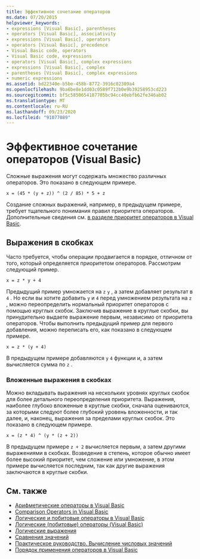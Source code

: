 ```yaml
---
title: Эффективное сочетание операторов
ms.date: 07/20/2015
helpviewer_keywords:
- expressions [Visual Basic], parentheses
- operators [Visual Basic], associativity
- expressions [Visual Basic], operators
- operators [Visual Basic], precedence
- Visual Basic code, operators
- Visual Basic code, expressions
- operators [Visual Basic], complex expressions
- expressions [Visual Basic], complex
- parentheses [Visual Basic], complex expressions
- numeric expressions
ms.assetid: bd22340e-b5be-458b-8772-3916c02309a4
ms.openlocfilehash: 9ba6be8e1dd03c0589f712b0e9b39258953cd223
ms.sourcegitcommit: bf5c5850654187705bc94cc40ebfb62fe346ab02
ms.translationtype: MT
ms.contentlocale: ru-RU
ms.lasthandoff: 09/23/2020
ms.locfileid: "91077089"
---
```

# <a name="efficient-combination-of-operators-visual-basic"></a>Эффективное сочетание операторов (Visual Basic)

Сложные выражения могут содержать множество различных операторов. Это показано в следующем примере.  
  
 `x = (45 * (y + z)) ^ (2 / 85) * 5 + z`  
  
 Создание сложных выражений, например, в предыдущем примере, требует тщательного понимания правил приоритета операторов. Дополнительные сведения см. [в разделе приоритет операторов в Visual Basic](../../../language-reference/operators/operator-precedence.md).  
  
## <a name="parenthetical-expressions"></a>Выражения в скобках  

 Часто требуется, чтобы операции продвигается в порядке, отличном от того, который определяется приоритетом операторов. Рассмотрим следующий пример.  
  
 `x = z * y + 4`  
  
 Предыдущий пример умножается на `z` `y` , а затем добавляет результат в `4` . Но если вы хотите добавить `y` и `4` перед умножением результата на `z` , можно переопределить нормальный приоритет операторов с помощью круглых скобок. Заключив выражение в круглые скобки, вы принудительно выдаете выражение первым, независимо от приоритета операторов. Чтобы выполнить предыдущий пример для первого добавления, можно переписать его, как показано в следующем примере.  
  
 `x = z * (y + 4)`  
  
 В предыдущем примере добавляются `y` `4` функции и, а затем вычисляется сумма по `z` .  
  
### <a name="nested-parenthetical-expressions"></a>Вложенные выражения в скобках  

 Можно вкладывать выражения на нескольких уровнях круглых скобок для более детального переопределения приоритета. Выражения, наиболее глубоко вложенные в круглые скобки, сначала оцениваются, за которыми следуют более глубокий уровень вложенности, и так далее, и, наконец, выражения за пределами круглых скобок. Это показано в следующем примере.  
  
 `x = (z * 4) ^ (y * (z + 2))`  
  
 В предыдущем примере `z + 2` вычисляется первым, а затем другими выражениями в скобках. Возведение в степень, которое обычно имеет более высокий приоритет, чем сложение или умножение, в этом примере вычисляется последним, так как другие выражения заключаются в круглые скобки.  
  
## <a name="see-also"></a>См. также

- [Арифметические операторы в Visual Basic](arithmetic-operators.md)
- [Comparison Operators in Visual Basic](comparison-operators.md)
- [Логические и побитовые операторы в Visual Basic](logical-and-bitwise-operators.md)
- [Логические (побитовые) операторы (Visual Basic)](../../../language-reference/operators/logical-bitwise-operators.md)
- [Логические выражения](boolean-expressions.md)
- [Сравнения значений](value-comparisons.md)
- [Практическое руководство. Вычисление числовых значений](how-to-calculate-numeric-values.md)
- [Порядок применения операторов в Visual Basic](../../../language-reference/operators/operator-precedence.md)
